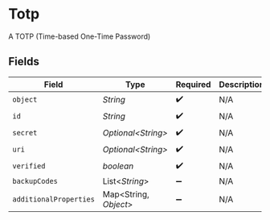 # Totp

A TOTP (Time-based One-Time Password)


## Fields

| Field                  | Type                   | Required               | Description            |
| ---------------------- | ---------------------- | ---------------------- | ---------------------- |
| `object`               | *String*               | :heavy_check_mark:     | N/A                    |
| `id`                   | *String*               | :heavy_check_mark:     | N/A                    |
| `secret`               | *Optional\<String>*    | :heavy_check_mark:     | N/A                    |
| `uri`                  | *Optional\<String>*    | :heavy_check_mark:     | N/A                    |
| `verified`             | *boolean*              | :heavy_check_mark:     | N/A                    |
| `backupCodes`          | List\<*String*>        | :heavy_minus_sign:     | N/A                    |
| `additionalProperties` | Map\<String, *Object*> | :heavy_minus_sign:     | N/A                    |